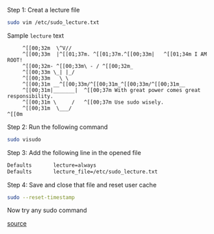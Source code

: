 Step 1: Creat a lecture file

```sh
sudo vim /etc/sudo_lecture.txt
```

Sample `lecture` text
```
     ^[[00;32m  \^V//
     ^[[00;33m  |^[[01;37m. ^[[01;37m.^[[00;33m|   ^[[01;34m I AM ROOT!
     ^[[00;32m- ^[[00;33m\ - / ^[[00;32m_
     ^[[00;33m \_| |_/
     ^[[00;33m   \ \
     ^[[00;31m __^[[00;33m/^[[00;31m_^[[00;33m/^[[00;31m__
     ^[[00;31m|_______|  ^[[00;37m With great power comes great responsibility.
     ^[[00;31m \     /   ^[[00;37m Use sudo wisely.
     ^[[00;31m  \___/
^[[0m

```


Step 2: Run the following command

```sh
sudo visudo
```

Step 3: Add the following line in the opened file

```sh
Defaults       lecture=always
Defaults       lecture_file=/etc/sudo_lecture.txt
```

Step 4: Save and close that file and reset user cache

```sh
sudo --reset-timestamp
```

Now try any sudo command

[source](https://www.cyberciti.biz/open-source/command-line-hacks/adding-spice-to-your-sudo-session-with-a-lecture-file-on-linux-or-unix/)


